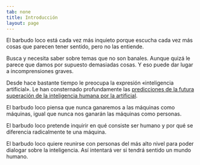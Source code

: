 ```yaml
---
tab: none
title: Introducción
layout: page
---
```


El barbudo loco está cada vez más inquieto porque escucha cada vez más cosas que parecen tener sentido, pero no las entiende.

Busca y necesita saber sobre temas que no son banales. Aunque quizá le parece que damos por supuesto demasiadas cosas. Y eso puede dar lugar a incomprensiones graves.

Desde hace bastante tiempo le preocupa la expresión «inteligencia artificial». Le han consternado profundamente las [predicciones de la futura superación de la inteligencia humana por la artificial](https://arxiv.org/abs/1705.08807).

El barbudo loco piensa que nunca ganaremos a las máquinas como máquinas, igual que nunca nos ganarán las máquinas como personas.

El barbudo loco pretende inquirir en qué consiste ser humano y por qué se diferencia radicalmente te una máquina.

El barbudo loco quiere reunirse con personas del más alto nivel para poder dialogar sobre la inteligencia. Así intentará ver si tendrá sentido un mundo humano.
